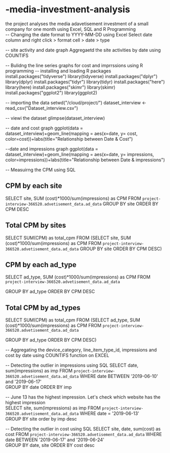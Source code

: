 # -media-investment-analysis
the project analyses the media adavetisement investment of a small company for one month using Excel, SQL and R Programming  
-- Changing the date format to YYYY-MM-DD using Excel
Select date column and right click > format cell > date > type

-- site activity and date graph 
Aggregaetd the site activities by date using COUNTIFS 

-- Bulidng the line series graphs for cost and imprrssions using R programming 
-- installing and loading R packages
install.packages("tidyverse")
library(tidyverse)
install.packages("dplyr")
library(dplyr)
install.packages("tidyr")
library(tidyr)
install.packages("here")
library(here)
install.packages("skimr")
library(skimr)
install.packages("ggplot2")
library(ggplot2)

-- importing the data
setwd("/cloud/project/")
dataset_interview <- read_csv("Dataset_interview.csv")

-- viewi the dataset
glimpse(dataset_interview)

-- date and cost graph
ggplot(data = dataset_interview)+geom_line(mapping = aes(x=date, y= cost, color=cost))+labs(title="Relationship between Date & Cost")

--date and impressions graph
ggplot(data = dataset_interview)+geom_line(mapping = aes(x=date, y= impressions, color=impressions))+labs(title="Relationship between Date & impressions")

-- Measuirng the CPM using SQL
## CPM by each site 
SELECT site, SUM (cost)*1000/sum(impressions) as CPM 
  FROM `project-interview-366520.advetisement_data.ad_data` 
 GROUP BY site
ORDER BY CPM DESC

## Total CPM by sites
SELECT  SUM(CPM) as total_cpm
FROM
(SELECT site, SUM (cost)*1000/sum(impressions) as CPM 
  FROM `project-interview-366520.advetisement_data.ad_data` 
 GROUP BY site
ORDER BY CPM DESC)

## CPM by each ad_type
SELECT ad_type, SUM (cost)*1000/sum(impressions) as CPM 
  FROM `project-interview-366520.advetisement_data.ad_data` 
 
GROUP BY ad_type
ORDER BY CPM DESC

## Total CPM by ad_types
SELECT  SUM(CPM) as total_cpm
FROM
(SELECT ad_type, SUM (cost)*1000/sum(impressions) as CPM 
  FROM `project-interview-366520.advetisement_data.ad_data` 
 
GROUP BY ad_type
ORDER BY CPM DESC)

-- Aggregating the device_category, line_item_type_id, impressions and cost by date using COUNTIFS function on EXCEL

-- Detecting the outlier in impressions using SQL
SELECT date,  sum(impressions) as imp
 FROM `project-interview-366520.advetisement_data.ad_data` 
WHERE  date BETWEEN '2019-06-10' and '2019-06-17'  
GROUP BY date
ORDER BY imp

-- June 13 has the highest impression. Let's check which website has the highest impression  
SELECT site,  sum(impressions) as imp
 FROM `project-interview-366520.advetisement_data.ad_data` 
WHERE date = '2019-06-13'  
GROUP BY site
order by imp desc

-- Detecting the outlier in cost using SQL
SELECT site, date,  sum(cost) as cost
 FROM `project-interview-366520.advetisement_data.ad_data` 
WHERE  date BETWEEN '2019-06-17' and '2019-06-24'  
GROUP BY date, site
ORDER BY cost desc


